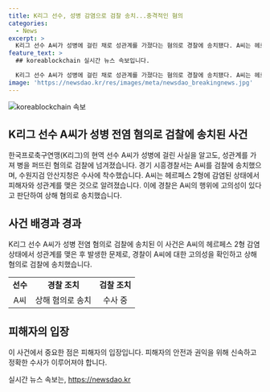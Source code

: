 ```yaml
---
title: K리그 선수, 성병 감염으로 검찰 송치...충격적인 혐의
categories:
  - News
excerpt: >
  K리그 선수 A씨가 성병에 걸린 채로 성관계를 가졌다는 혐의로 경찰에 송치됐다. A씨는 헤르페스 2형에 감염된 상태에서 피해자와 성관계를 맺은 것으로 전해졌다. 경찰은 A씨의 행위에 고의성이 있다고 보고, 상해 혐의로 검찰에 송치했다. A씨는 성병 감염 사실을 몰랐다면 과실치상 혐의가 적용될 수 있었겠지만, 고의성을 확인하여 상해 혐의로 송치됐다고 전했다.
feature_text: >
  ## koreablockchain 실시간 뉴스 속보입니다.

  K리그 선수 A씨가 성병에 걸린 채로 성관계를 가졌다는 혐의로 경찰에 송치됐다. A씨는 헤르페스 2형에 감염된 상태에서 피해자와 성관계를 맺은 것으로 전해졌다. 경찰은 A씨의 행위에 고의성이 있다고 보고, 상해 혐의로 검찰에 송치했다. A씨는 성병 감염 사실을 몰랐다면 과실치상 혐의가 적용될 수 있었겠지만, 고의성을 확인하여 상해 혐의로 송치됐다고 전했다.
image: 'https://newsdao.kr/res/images/meta/newsdao_breakingnews.jpg'
---
```


<p><img src="https://newsdao.kr/res/images/meta/newsdao_breakingnews.jpg" alt="koreablockchain 속보" /></p>

<h2 data-ke-size="size26">K리그 선수 A씨가 성병 전염 혐의로 검찰에 송치된 사건</h2>

<p data-ke-size="size16">한국프로축구연맹(K리그)의 현역 선수 A씨가 성병에 걸린 사실을 알고도, 성관계를 가져 병을 퍼뜨린 혐의로 검찰에 넘겨졌습니다. 경기 시흥경찰서는 A씨를 검찰에 송치했으며, 수원지검 안산지청은 수사에 착수했습니다. A씨는 헤르페스 2형에 감염된 상태에서 피해자와 성관계를 맺은 것으로 알려졌습니다. 이에 경찰은 A씨의 행위에 고의성이 있다고 판단하여 상해 혐의로 송치했습니다.</p>

<h2 data-ke-size="size26">사건 배경과 경과</h2>

<p data-ke-size="size16">K리그 선수 A씨가 성병 전염 혐의로 검찰에 송치된 이 사건은 A씨의 헤르페스 2형 감염 상태에서 성관계를 맺은 후 발생한 문제로, 경찰이 A씨에 대한 고의성을 확인하고 상해 혐의로 검찰에 송치했습니다.</p>

<table>
  <tr>
    <td style="text-align: center; height: 17px;"><b>선수</b></td>
    <td style="text-align: center; height: 17px;"><b>경찰 조치</b></td>
    <td style="text-align: center; height: 17px;"><b>검찰 조치</b></td>
  </tr>
  <tr>
    <td style="text-align: center; height: 17px;">A씨</td>
    <td style="text-align: center; height: 17px;">상해 혐의로 송치</td>
    <td style="text-align: center; height: 17px;">수사 중</td>
  </tr>
</table>

<h2 data-ke-size="size26">피해자의 입장</h2>

<p data-ke-size="size16">이 사건에서 중요한 점은 피해자의 입장입니다. 피해자의 안전과 권익을 위해 신속하고 정확한 수사가 이루어져야 합니다. </p>
실시간 뉴스 속보는, <a href="https://newsdao.kr" rel="dofollow">https://newsdao.kr</a>


